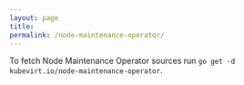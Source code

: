 ```yaml
---
layout: page
title:
permalink: /node-maintenance-operator/
---
```


To fetch Node Maintenance Operator sources run `go get -d kubevirt.io/node-maintenance-operator`.
